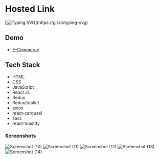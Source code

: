 # Hosted Link
[![Typing SVG](https://readme-typing-svg.demolab.com?font=Fira+Code&pause=1000&color=F7701A&random=false&width=435&lines=Hi!+Guys++%F0%9F%91%8B;This+is+E+Commerce+Project.)](https://git.io/typing-svg)

## Demo
- [E-Commerce](https://priyojeet-e-commerce.netlify.app/)

## Tech Stack
- HTML
- CSS
- JavaScript
- React Js
- Redux
- Redux/toolkit
- axios
- react-carousel
- sass
- react-toastify

### Screenshots
![Screenshot (10)](https://github.com/PriyajitMaity/projects/assets/134254753/ce2272a7-3d2d-4382-a241-6dacde0c2618)
![Screenshot (11)](https://github.com/PriyajitMaity/projects/assets/134254753/41492406-a0d7-4a23-872d-354cb07c5a5a)
![Screenshot (12)](https://github.com/PriyajitMaity/projects/assets/134254753/c52cfcb0-b26c-41df-bc07-eaf4f51acb36)
![Screenshot (13)](https://github.com/PriyajitMaity/projects/assets/134254753/55e5c358-d988-44b8-83d0-3097fa15dde6)
![Screenshot (14)](https://github.com/PriyajitMaity/projects/assets/134254753/213b9f88-e827-425b-8b9a-ceaa131bc651)


